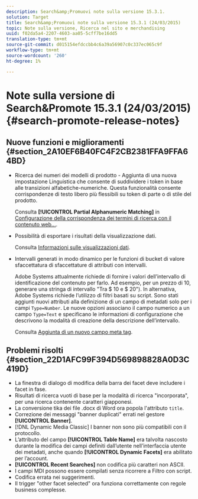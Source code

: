 ```yaml
---
description: Search&amp;Promuovi note sulla versione 15.3.1.
solution: Target
title: Search&amp;Promuovi note sulla versione 15.3.1 (24/03/2015)
topic: Note sulla versione, Ricerca nel sito e merchandising
uuid: f02da5a4-2207-4603-aa05-5cff7be16dd5
translation-type: tm+mt
source-git-commit: d015154efdccbb4c6a39a56907c0c337ec065c9f
workflow-type: tm+mt
source-wordcount: '260'
ht-degree: 1%

---
```



# Note sulla versione di Search&amp;Promote 15.3.1 (24/03/2015){#search-promote-release-notes}

## Nuove funzioni e miglioramenti {#section_2A10EF6B40FC4F2CB2381FFA9FFA64BD}

* Ricerca dei numeri dei modelli di prodotto - Aggiunta di una nuova impostazione Linguistica che consente di suddividere i token in base alle transizioni alfabetiche-numeriche. Questa funzionalità consente corrispondenze di testo libero più flessibili su token di parte o di stile del prodotto.

   Consulta **[!UICONTROL Partial Alphanumeric Matching]** in [Configurazione della corrispondenza dei termini di ricerca con il contenuto web...](../c-about-linguistics-menu/c-about-words-and-language.md#task_351A9144A51F4B41923BDBACDEF3B616).

* Possibilità di esportare i risultati della visualizzazione dati.

   Consulta [Informazioni sulle visualizzazioni dati](../c-about-reports-menu/c-about-data-views.md#concept_DCA897D074464BC1861AA47B40CC86C3).

* Intervalli generati in modo dinamico per le funzioni di bucket di valore sfaccettatura di sfaccettature di attributi con intervalli.

   Adobe Systems attualmente richiede di fornire i valori dell’intervallo di identificazione del contenuto per farlo. Ad esempio, per un prezzo di 10, generare una stringa di intervallo &quot;Tra $ 10 e $ 20&quot;). In alternativa, Adobe Systems richiede l’utilizzo di filtri basati su script. Sono stati aggiunti nuovi attributi alla definizione di un campo di metadati solo per i campi `Type=Number`. Le nuove opzioni associano il campo numerico a un campo `Type=Text` e specificano le informazioni di configurazione che descrivono la modalità di creazione della descrizione dell’intervallo.

   Consulta [Aggiunta di un nuovo campo meta tag](../c-about-settings-menu/c-about-metadata-menu.md#task_6DF188C0FC7F4831A4444CA9AFA615E5).

## Problemi risolti {#section_22D1AFC99F394D569898828A0D3C419D}

* La finestra di dialogo di modifica della barra dei facet deve includere i facet in fase.
* Risultati di ricerca vuoti di base per la modalità di ricerca &quot;incorporata&quot;, per una ricerca contenente caratteri giapponesi.
* La conversione tika dei file .docx di Word ora popola l&#39;attributo `title`.
* Correzione dei messaggi &quot;banner duplicati&quot; errati nel gestore **[!UICONTROL Banner]**.
* [!DNL Dynamic Media Classic] I banner non sono più compatibili con il protocollo.
* L’attributo del campo **[!UICONTROL Table Name]** era talvolta nascosto durante la modifica dei campi definiti dall’utente nell’interfaccia utente dei metadati, anche quando **[!UICONTROL Dynamic Facets]** era abilitato per l’account.
* **[!UICONTROL Recent Searches]** non codifica più caratteri non ASCII.
* I campi MDI possono essere compilati senza ricorrere a Filtro con script.
* Codifica errata nei suggerimenti.
* Il trigger &quot;other facet selected&quot; ora funziona correttamente con regole business complesse.

